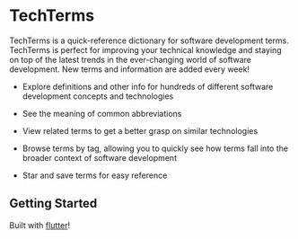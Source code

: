 # TechTerms

TechTerms is a quick-reference dictionary for software development terms. TechTerms is perfect for improving your technical knowledge and staying on top of the latest trends in the ever-changing world of software development. New terms and information are added every week!

- Explore definitions and other info for hundreds of different software development concepts and technologies

- See the meaning of common abbreviations

- View related terms to get a better grasp on similar technologies

- Browse terms by tag, allowing you to quickly see how terms fall into the broader context of software development

- Star and save terms for easy reference

## Getting Started

Built with [flutter](https://flutter.io/)!
